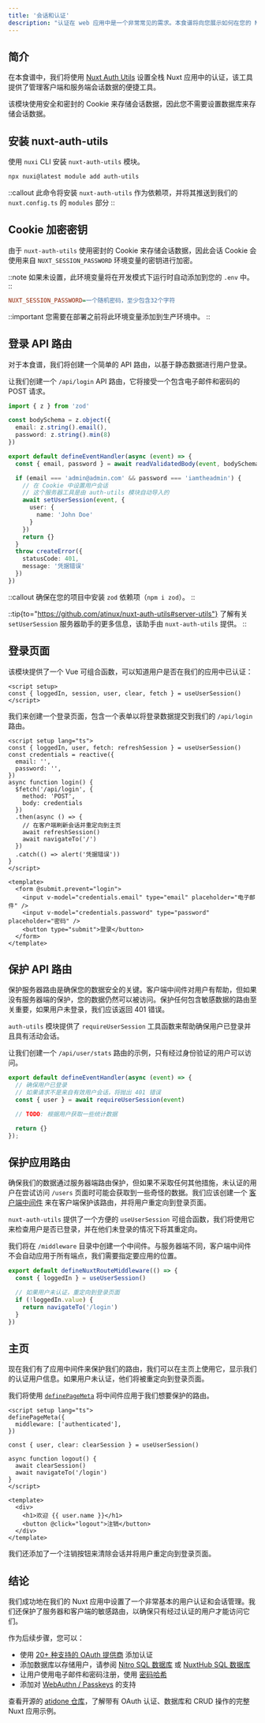 ```yaml
---
title: '会话和认证'
description: "认证在 web 应用中是一个非常常见的需求。本食谱将向您展示如何在您的 Nuxt 应用中实现基本的用户注册和认证。"
---
```


## 简介

在本食谱中，我们将使用 [Nuxt Auth Utils](https://github.com/Atinux/nuxt-auth-utils) 设置全栈 Nuxt 应用中的认证，该工具提供了管理客户端和服务端会话数据的便捷工具。

该模块使用安全和密封的 Cookie 来存储会话数据，因此您不需要设置数据库来存储会话数据。

## 安装 nuxt-auth-utils

使用 `nuxi` CLI 安装 `nuxt-auth-utils` 模块。

```bash [Terminal]
npx nuxi@latest module add auth-utils
```

::callout
此命令将安装 `nuxt-auth-utils` 作为依赖项，并将其推送到我们的 `nuxt.config.ts` 的 `modules` 部分
::

## Cookie 加密密钥

由于 `nuxt-auth-utils` 使用密封的 Cookie 来存储会话数据，因此会话 Cookie 会使用来自 `NUXT_SESSION_PASSWORD` 环境变量的密钥进行加密。

::note
如果未设置，此环境变量将在开发模式下运行时自动添加到您的 `.env` 中。
::

```ini [.env]
NUXT_SESSION_PASSWORD=一个随机密码，至少包含32个字符
```

::important
您需要在部署之前将此环境变量添加到生产环境中。
::

## 登录 API 路由

对于本食谱，我们将创建一个简单的 API 路由，以基于静态数据进行用户登录。

让我们创建一个 `/api/login` API 路由，它将接受一个包含电子邮件和密码的 POST 请求。

```ts [server/api/login.post.ts]
import { z } from 'zod'

const bodySchema = z.object({
  email: z.string().email(),
  password: z.string().min(8)
})

export default defineEventHandler(async (event) => {
  const { email, password } = await readValidatedBody(event, bodySchema.parse)

  if (email === 'admin@admin.com' && password === 'iamtheadmin') {
    // 在 Cookie 中设置用户会话
    // 这个服务器工具是由 auth-utils 模块自动导入的
    await setUserSession(event, {
      user: {
        name: 'John Doe'
      }
    })
    return {}
  }
  throw createError({
    statusCode: 401,
    message: '凭据错误'
  })
})
```

::callout
确保在您的项目中安装 `zod` 依赖项（`npm i zod`）。
::

::tip{to="https://github.com/atinux/nuxt-auth-utils#server-utils"}
了解有关 `setUserSession` 服务器助手的更多信息，该助手由 `nuxt-auth-utils` 提供。
::

## 登录页面

该模块提供了一个 Vue 可组合函数，可以知道用户是否在我们的应用中已认证：

```vue
<script setup>
const { loggedIn, session, user, clear, fetch } = useUserSession()
</script>
```

我们来创建一个登录页面，包含一个表单以将登录数据提交到我们的 `/api/login` 路由。

```vue [pages/login.vue]
<script setup lang="ts">
const { loggedIn, user, fetch: refreshSession } = useUserSession()
const credentials = reactive({
  email: '',
  password: '',
})
async function login() {
  $fetch('/api/login', {
    method: 'POST',
    body: credentials
  })
  .then(async () => {
    // 在客户端刷新会话并重定向到主页
    await refreshSession()
    await navigateTo('/')
  })
  .catch(() => alert('凭据错误'))
}
</script>

<template>
  <form @submit.prevent="login">
    <input v-model="credentials.email" type="email" placeholder="电子邮件" />
    <input v-model="credentials.password" type="password" placeholder="密码" />
    <button type="submit">登录</button>
  </form>
</template>
```

## 保护 API 路由

保护服务器路由是确保您的数据安全的关键。客户端中间件对用户有帮助，但如果没有服务器端的保护，您的数据仍然可以被访问。保护任何包含敏感数据的路由至关重要，如果用户未登录，我们应该返回 401 错误。

`auth-utils` 模块提供了 `requireUserSession` 工具函数来帮助确保用户已登录并且具有活动会话。

让我们创建一个 `/api/user/stats` 路由的示例，只有经过身份验证的用户可以访问。

```ts [server/api/user/stats.get.ts]
export default defineEventHandler(async (event) => {
  // 确保用户已登录
  // 如果请求不是来自有效用户会话，将抛出 401 错误
  const { user } = await requireUserSession(event)

  // TODO: 根据用户获取一些统计数据

  return {}
});
```

## 保护应用路由

确保我们的数据通过服务器端路由保护，但如果不采取任何其他措施，未认证的用户在尝试访问 `/users` 页面时可能会获取到一些奇怪的数据。我们应该创建一个 [客户端中间件](https://nuxt.com/docs/guide/directory-structure/middleware) 来在客户端保护该路由，并将用户重定向到登录页面。

`nuxt-auth-utils` 提供了一个方便的 `useUserSession` 可组合函数，我们将使用它来检查用户是否已登录，并在他们未登录的情况下将其重定向。

我们将在 `/middleware` 目录中创建一个中间件。与服务器端不同，客户端中间件不会自动应用于所有端点，我们需要指定要应用的位置。

```typescript [middleware/authenticated.ts]
export default defineNuxtRouteMiddleware(() => {
  const { loggedIn } = useUserSession()

  // 如果用户未认证，重定向到登录页面
  if (!loggedIn.value) {
    return navigateTo('/login')
  }
})
```

## 主页

现在我们有了应用中间件来保护我们的路由，我们可以在主页上使用它，显示我们的认证用户信息。如果用户未认证，他们将被重定向到登录页面。

我们将使用 [`definePageMeta`](/docs/api/utils/define-page-meta) 将中间件应用于我们想要保护的路由。

```vue [pages/index.vue]
<script setup lang="ts">
definePageMeta({
  middleware: ['authenticated'],
})
  
const { user, clear: clearSession } = useUserSession()

async function logout() {
  await clearSession()
  await navigateTo('/login')
}
</script>

<template>
  <div>
    <h1>欢迎 {{ user.name }}</h1>
    <button @click="logout">注销</button>
  </div>
</template>
```

我们还添加了一个注销按钮来清除会话并将用户重定向到登录页面。

## 结论

我们成功地在我们的 Nuxt 应用中设置了一个非常基本的用户认证和会话管理。我们还保护了服务器和客户端的敏感路由，以确保只有经过认证的用户才能访问它们。

作为后续步骤，您可以：
- 使用 [20+ 种支持的 OAuth 提供商](https://github.com/atinux/nuxt-auth-utils?tab=readme-ov-file#supported-oauth-providers) 添加认证
- 添加数据库以存储用户，请参阅 [Nitro SQL 数据库](https://nitro.zhcndoc.com/guide/database) 或 [NuxtHub SQL 数据库](https://hub.nuxt.com/docs/features/database)
- 让用户使用电子邮件和密码注册，使用 [密码哈希](https://github.com/atinux/nuxt-auth-utils?tab=readme-ov-file#password-hashing)
- 添加对 [WebAuthn / Passkeys](https://github.com/atinux/nuxt-auth-utils?tab=readme-ov-file#webauthn-passkey) 的支持

查看开源的 [atidone 仓库](https://github.com/atinux/atidone)，了解带有 OAuth 认证、数据库和 CRUD 操作的完整 Nuxt 应用示例。
